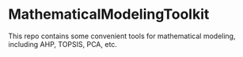 # MathematicalModelingToolkit

This repo contains some convenient tools for mathematical modeling, including AHP, TOPSIS, PCA, etc.
